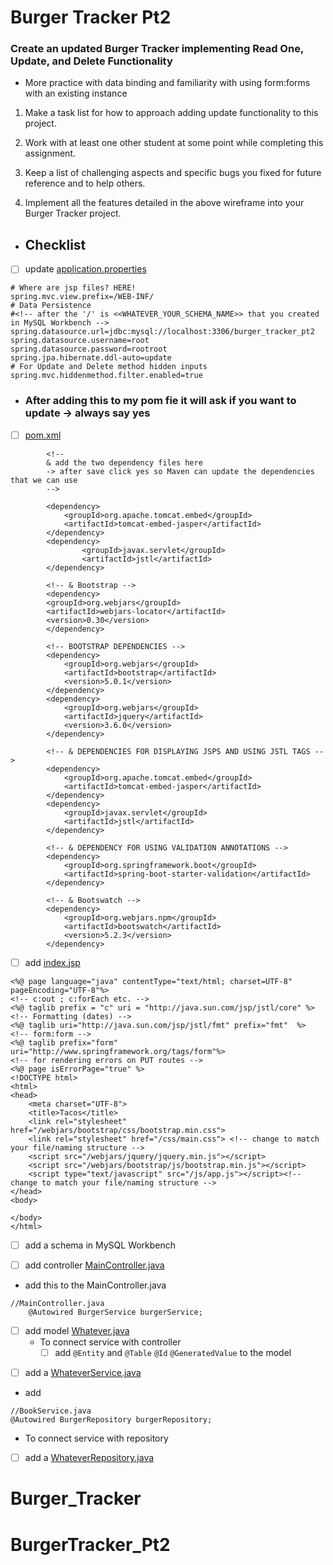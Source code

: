 # Burger Tracker Pt2
<!-- can have readme preview open as well to see how it will appear -->
<!-- - this is a bullet -->

<!-- ## this is a sub heading -->
### Create an updated Burger Tracker implementing Read One, Update, and Delete Functionality
- More practice with data binding and familiarity with using form:forms with an existing instance

1. Make a task list for how to approach adding update functionality to this project.

2. Work with at least one other student at some point while completing this assignment.

3. Keep a list of challenging aspects and specific bugs you fixed for future reference and to help others.

4. Implement all the features detailed in the above wireframe into your Burger Tracker project.

<!-- 
Test: Show how to add a web browser
[website](https://www.google.com) -->


 - ## Checklist
- [ ] update [application.properties](/src/main/resources/application.properties)
<!-- how to put in code blocks us ```-->
```
# Where are jsp files? HERE!
spring.mvc.view.prefix=/WEB-INF/
# Data Persistence
#<!-- after the '/' is <<WHATEVER_YOUR_SCHEMA_NAME>> that you created in MySQL Workbench -->
spring.datasource.url=jdbc:mysql://localhost:3306/burger_tracker_pt2
spring.datasource.username=root
spring.datasource.password=rootroot
spring.jpa.hibernate.ddl-auto=update
# For Update and Delete method hidden inputs
spring.mvc.hiddenmethod.filter.enabled=true
```


- ### After adding this to my pom fie it will ask if you want to update -> always say yes
- [ ] [pom.xml](pom.xml)
```
		<!-- 
		& add the two dependency files here 
		-> after save click yes so Maven can update the dependencies that we can use
		--> 

		<dependency>
			<groupId>org.apache.tomcat.embed</groupId>
			<artifactId>tomcat-embed-jasper</artifactId>
        </dependency>
		<dependency>
                <groupId>javax.servlet</groupId>
                <artifactId>jstl</artifactId>
        </dependency>

		<!-- & Bootstrap -->
	    <dependency>
        <groupId>org.webjars</groupId>
        <artifactId>webjars-locator</artifactId>
        <version>0.30</version>
		</dependency>
		
		<!-- BOOTSTRAP DEPENDENCIES -->
		<dependency>
			<groupId>org.webjars</groupId>
			<artifactId>bootstrap</artifactId>
			<version>5.0.1</version>
		</dependency>
		<dependency>
			<groupId>org.webjars</groupId>
			<artifactId>jquery</artifactId>
			<version>3.6.0</version>
		</dependency>

        <!-- & DEPENDENCIES FOR DISPLAYING JSPS AND USING JSTL TAGS -->
        <dependency>
            <groupId>org.apache.tomcat.embed</groupId>
            <artifactId>tomcat-embed-jasper</artifactId>
        </dependency>
        <dependency>
            <groupId>javax.servlet</groupId>
            <artifactId>jstl</artifactId>
        </dependency>

        <!-- & DEPENDENCY FOR USING VALIDATION ANNOTATIONS -->
        <dependency>
            <groupId>org.springframework.boot</groupId>
            <artifactId>spring-boot-starter-validation</artifactId>
        </dependency>

        <!-- & Bootswatch -->
		<dependency>
			<groupId>org.webjars.npm</groupId>
			<artifactId>bootswatch</artifactId>
			<version>5.2.3</version>
		</dependency>
```


- [ ] add [index.jsp](src/main/webapp/WEB-INF/index.jsp)
<!-- 
when you make this 
    -> can click it and vs code will say the file is not there 
    -> can create file
-> make sure in the right place -->
```
<%@ page language="java" contentType="text/html; charset=UTF-8" pageEncoding="UTF-8"%>
<!-- c:out ; c:forEach etc. --> 
<%@ taglib prefix = "c" uri = "http://java.sun.com/jsp/jstl/core" %>
<!-- Formatting (dates) --> 
<%@ taglib uri="http://java.sun.com/jsp/jstl/fmt" prefix="fmt"  %>
<!-- form:form -->
<%@ taglib prefix="form" uri="http://www.springframework.org/tags/form"%>
<!-- for rendering errors on PUT routes -->
<%@ page isErrorPage="true" %>
<!DOCTYPE html>
<html>
<head>
    <meta charset="UTF-8">
    <title>Tacos</title>
    <link rel="stylesheet" href="/webjars/bootstrap/css/bootstrap.min.css">
    <link rel="stylesheet" href="/css/main.css"> <!-- change to match your file/naming structure -->
    <script src="/webjars/jquery/jquery.min.js"></script>
    <script src="/webjars/bootstrap/js/bootstrap.min.js"></script>
    <script type="text/javascript" src="/js/app.js"></script><!-- change to match your file/naming structure -->
</head>
<body>
   
</body>
</html>

```
- [ ] add a schema in MySQL Workbench


<!-- 
-> Always generate the MainController by hand 
-> packages will differ for each directory 
-> this will make sure the file is in the right place
-->
- [ ] add controller [MainController.java](src/main/java/com/rochelle/burger_tracker_pt2/controllers/MainController.java)


- add this to the MainController.java
```
//MainController.java
    @Autowired BurgerService burgerService;
```

- [ ] add model [Whatever.java](src/main/java/com/rochelle/burger_tracker_pt2/models/Burger.java)
    - To connect service with controller
        - [ ] add `@Entity` and `@Table` `@Id` `@GeneratedValue` to the model

<!-- need to add a service folder and file with whatever name you want -->
- [ ] add a [WhateverService.java](src/main/java/com/rochelle/burger_tracker_pt2/services/BurgerService.java)

<!-- add service annotation -->
- add 
```
//BookService.java
@Autowired BurgerRepository burgerRepository;
```

<!-- need to add a repository folder and file with whatever name you want -->
- To connect service with repository
- [ ] add a [WhateverRepository.java](src/main/java/com/rochelle/burger_tracker_pt2/repositories/BurgerRepository.java)


# Burger_Tracker
# BurgerTracker_Pt2
